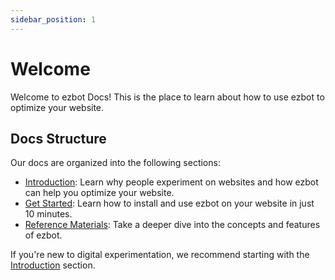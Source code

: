 ```yaml
---
sidebar_position: 1
---
```


# Welcome

Welcome to ezbot Docs! This is the place to learn about how to use ezbot to optimize your website.

## Docs Structure

Our docs are organized into the following sections:

- [Introduction](/introduction): Learn why people experiment on websites and how ezbot can help you optimize your website.
- [Get Started](/get-started): Learn how to install and use ezbot on your website in just 10 minutes.
- [Reference Materials](/reference-materials): Take a deeper dive into the concepts and features of ezbot.

If you're new to digital experimentation, we recommend starting with the [Introduction](/introduction) section.
